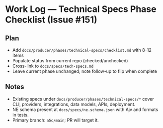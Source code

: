 # Work Log — Technical Specs Phase Checklist (Issue #151)

## Plan

- Add `docs/producer/phases/technical-specs/checklist.md` with 8–12 items
- Populate status from current repo (checked/unchecked)
- Cross-link to `docs/specs/tech-specs.md`
- Leave current phase unchanged; note follow-up to flip when complete

## Notes

- Existing specs under `docs/producer/phases/technical-specs/*` cover CLI, providers, integrations, data models, APIs, deployment.
- NE schema present at `docs/specs/ne.schema.json` with Ajv and formats in tests.
- Primary branch: `a5c/main`; PR will target it.

